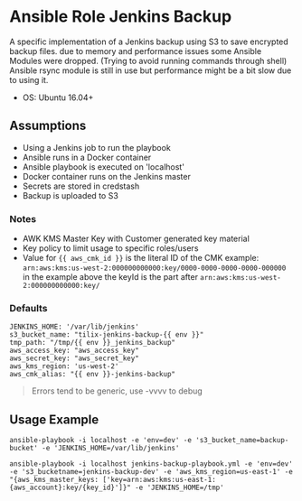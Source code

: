 # Ansible Role Jenkins Backup

A specific implementation of a Jenkins backup using S3 to save encrypted backup files.
due to memory and performance issues some Ansible Modules were dropped. (Trying to avoid running commands through shell)
Ansible rsync module is still in use but performance might be a bit slow due to using it.

* OS: Ubuntu 16.04+

## Assumptions

- Using a Jenkins job to run the playbook
- Ansible runs in a Docker container
- Ansible playbook is executed on 'localhost'
- Docker container runs on the Jenkins master
- Secrets are stored in credstash
- Backup is uploaded to S3

### Notes

- AWK KMS Master Key with Customer generated key material
- Key policy to limit usage to specific roles/users
- Value for `{{ aws_cmk_id }}` is the literal ID of the CMK 
        example:  `arn:aws:kms:us-west-2:000000000000:key/0000-0000-0000-0000-000000`  
        in the example above the keyId is the part after `arn:aws:kms:us-west-2:000000000000:key/`

### Defaults

```shell
JENKINS_HOME: '/var/lib/jenkins'
s3_bucket_name: "tilix-jenkins-backup-{{ env }}"
tmp_path: "/tmp/{{ env }}_jenkins_backup"
aws_access_key: "aws_access_key"
aws_secret_key: "aws_secret_key"
aws_kms_region: 'us-west-2'
aws_cmk_alias: "{{ env }}-jenkins-backup"
```

>Errors tend to be generic, use -vvvv to debug

## Usage Example

```shell
ansible-playbook -i localhost -e 'env=dev' -e 's3_bucket_name=backup-bucket' -e 'JENKINS_HOME=/var/lib/jenkins'
```

```shell
ansible-playbook -i localhost jenkins-backup-playbook.yml -e 'env=dev' -e 's3_bucketname=jenkins-backup-dev' -e 'aws_kms_region=us-east-1' -e "{aws_kms_master_keys: ['key=arn:aws:kms:us-east-1:{aws_account}:key/{key_id}']}" -e 'JENKINS_HOME=/tmp'
```
